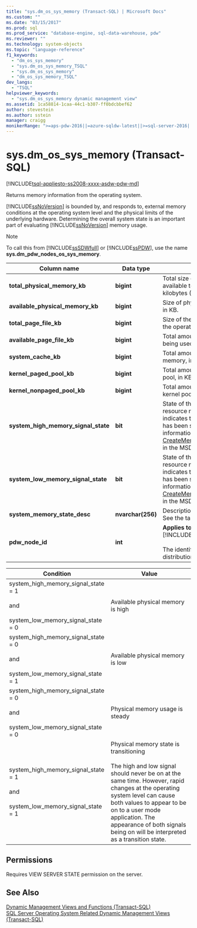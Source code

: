 ```yaml
---
title: "sys.dm_os_sys_memory (Transact-SQL) | Microsoft Docs"
ms.custom: ""
ms.date: "03/15/2017"
ms.prod: sql
ms.prod_service: "database-engine, sql-data-warehouse, pdw"
ms.reviewer: ""
ms.technology: system-objects
ms.topic: "language-reference"
f1_keywords: 
  - "dm_os_sys_memory"
  - "sys.dm_os_sys_memory_TSQL"
  - "sys.dm_os_sys_memory"
  - "dm_os_sys_memory_TSQL"
dev_langs: 
  - "TSQL"
helpviewer_keywords: 
  - "sys.dm_os_sys_memory dynamic management view"
ms.assetid: 1ca58814-1caa-44c1-b307-ff0bdcbbef62
author: stevestein
ms.author: sstein
manager: craigg
monikerRange: ">=aps-pdw-2016||=azure-sqldw-latest||>=sql-server-2016||=sqlallproducts-allversions||>=sql-server-linux-2017||=azuresqldb-mi-current"
---
```

# sys.dm_os_sys_memory (Transact-SQL)
[!INCLUDE[tsql-appliesto-ss2008-xxxx-asdw-pdw-md](../../includes/tsql-appliesto-ss2008-xxxx-asdw-pdw-md.md)]

  Returns memory information from the operating system.  
  
 [!INCLUDE[ssNoVersion](../../includes/ssnoversion-md.md)] is bounded by, and responds to, external memory conditions at the operating system level and the physical limits of the underlying hardware. Determining the overall system state is an important part of evaluating [!INCLUDE[ssNoVersion](../../includes/ssnoversion-md.md)] memory usage.  
  
> [!NOTE]  
>  To call this from [!INCLUDE[ssSDWfull](../../includes/sssdwfull-md.md)] or [!INCLUDE[ssPDW](../../includes/sspdw-md.md)], use the name **sys.dm_pdw_nodes_os_sys_memory**.  
  
|Column name|Data type|Description|  
|-----------------|---------------|-----------------|  
|**total_physical_memory_kb**|**bigint**|Total size of physical memory available to the operating system, in kilobytes (KB).|  
|**available_physical_memory_kb**|**bigint**|Size of physical memory available, in KB.|  
|**total_page_file_kb**|**bigint**|Size of the commit limit reported by the operating system in KB|  
|**available_page_file_kb**|**bigint**|Total amount of page file thatis not being used, in KB.|  
|**system_cache_kb**|**bigint**|Total amount of system cache memory, in KB.|  
|**kernel_paged_pool_kb**|**bigint**|Total amount of the paged kernel pool, in KB.|  
|**kernel_nonpaged_pool_kb**|**bigint**|Total amount of the nonpaged kernel pool, in KB.|  
|**system_high_memory_signal_state**|**bit**|State of the system high memory resource notification. A value of 1 indicates the high memory signal has been set by Windows. For more information, see [CreateMemoryResourceNotification](http://go.microsoft.com/fwlink/?LinkId=82427) in the MSDN library.|  
|**system_low_memory_signal_state**|**bit**|State of the system low memory resource notification. A value of 1 indicates the low memory signal has been set by Windows. For more information, see [CreateMemoryResourceNotification](http://go.microsoft.com/fwlink/?LinkId=82427) in the MSDN library.|  
|**system_memory_state_desc**|**nvarchar(256)**|Description of the memory state. See the table below.|  
|**pdw_node_id**|**int**|**Applies to**: [!INCLUDE[ssSDWfull](../../includes/sssdwfull-md.md)], [!INCLUDE[ssPDW](../../includes/sspdw-md.md)]<br /><br /> The identifier for the node that this distribution is on.|  
  
|Condition|Value|  
|---------------|-----------|  
|system_high_memory_signal_state = 1<br /><br /> and<br /><br /> system_low_memory_signal_state = 0|Available physical memory is high|  
|system_high_memory_signal_state = 0<br /><br /> and<br /><br /> system_low_memory_signal_state = 1|Available physical memory is low|  
|system_high_memory_signal_state = 0<br /><br /> and<br /><br /> system_low_memory_signal_state = 0|Physical memory usage is steady|  
|system_high_memory_signal_state = 1<br /><br /> and<br /><br /> system_low_memory_signal_state = 1|Physical memory state is transitioning<br /><br /> The high and low signal should never be on at the same time. However, rapid changes at the operating system level can cause both values to appear to be on to a user mode application. The appearance of both signals being on will be interpreted as a transition state.|  
  
## Permissions  
 Requires VIEW SERVER STATE permission on the server.  
  
## See Also  
 [Dynamic Management Views and Functions &#40;Transact-SQL&#41;](~/relational-databases/system-dynamic-management-views/system-dynamic-management-views.md)   
 [SQL Server Operating System Related Dynamic Management Views &#40;Transact-SQL&#41;](../../relational-databases/system-dynamic-management-views/sql-server-operating-system-related-dynamic-management-views-transact-sql.md)  
  
  


